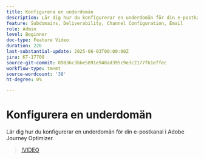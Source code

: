 ```yaml
---
title: Konfigurera en underdomän
description: Lär dig hur du konfigurerar en underdomän för din e-postkanal i Adobe Journey Optimizer.
feature: Subdomains, Deliverability, Channel Configuration, Email
role: Admin
level: Beginner
doc-type: Feature Video
duration: 226
last-substantial-update: 2025-06-03T00:00:00Z
jira: KT-17708
source-git-commit: 89836c3bbe5891e948ad395c9e3c2177f61effec
workflow-type: tm+mt
source-wordcount: '38'
ht-degree: 0%

---
```



# Konfigurera en underdomän

Lär dig hur du konfigurerar en underdomän för din e-postkanal i Adobe Journey Optimizer.

>[!VIDEO](https://video.tv.adobe.com/v/3458490/?learn=on&enablevpops)
